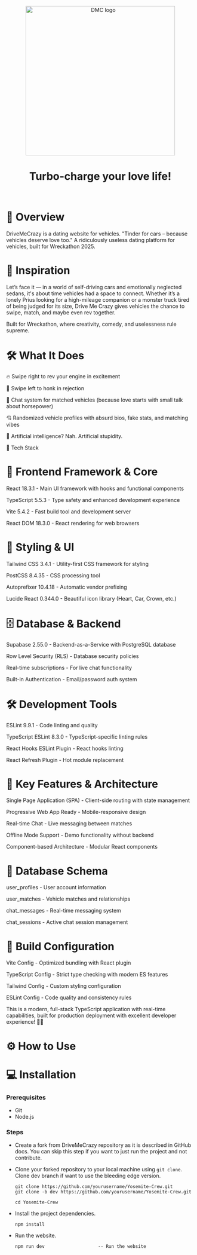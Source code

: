 <p align="center">
  <a href="https://drivemecrazy25.netlify.app/">
    <img src="https://github.com/user-attachments/assets/446122f3-b902-4bc9-a47e-e14a67b0fd3b" width="400px" alt="DMC logo" />
  </a>
</p>

<h1 align="center" >Turbo-charge your love life!</h1>

<br>

# 📝 Overview

DriveMeCrazy is a dating website for vehicles.
"Tinder for cars – because vehicles deserve love too."
A ridiculously useless dating platform for vehicles, built for Wreckathon 2025.

# 🎯 Inspiration

Let’s face it — in a world of self-driving cars and emotionally neglected sedans, it's about time vehicles had a space to connect. Whether it’s a lonely Prius looking for a high-mileage companion or a monster truck tired of being judged for its size, Drive Me Crazy gives vehicles the chance to swipe, match, and maybe even rev together.

Built for Wreckathon, where creativity, comedy, and uselessness rule supreme.

# 🛠️ What It Does

🔥 Swipe right to rev your engine in excitement

🚫 Swipe left to honk in rejection

💬 Chat system for matched vehicles (because love starts with small talk about horsepower)

💘 Randomized vehicle profiles with absurd bios, fake stats, and matching vibes

🧠 Artificial intelligence? Nah. Artificial stupidity.

🧱 Tech Stack

# 🚀 Frontend Framework & Core
React 18.3.1 - Main UI framework with hooks and functional components

TypeScript 5.5.3 - Type safety and enhanced development experience

Vite 5.4.2 - Fast build tool and development server

React DOM 18.3.0 - React rendering for web browsers

# 🎨 Styling & UI

Tailwind CSS 3.4.1 - Utility-first CSS framework for styling

PostCSS 8.4.35 - CSS processing tool

Autoprefixer 10.4.18 - Automatic vendor prefixing

Lucide React 0.344.0 - Beautiful icon library (Heart, Car, Crown, etc.)

# 🗄️ Database & Backend


Supabase 2.55.0 - Backend-as-a-Service with PostgreSQL database

Row Level Security (RLS) - Database security policies

Real-time subscriptions - For live chat functionality

Built-in Authentication - Email/password auth system

# 🛠️ Development Tools


ESLint 9.9.1 - Code linting and quality

TypeScript ESLint 8.3.0 - TypeScript-specific linting rules

React Hooks ESLint Plugin - React hooks linting

React Refresh Plugin - Hot module replacement

# 📱 Key Features & Architecture

Single Page Application (SPA) - Client-side routing with state management

Progressive Web App Ready - Mobile-responsive design

Real-time Chat - Live messaging between matches

Offline Mode Support - Demo functionality without backend

Component-based Architecture - Modular React components

# 🎯 Database Schema


user_profiles - User account information

user_matches - Vehicle matches and relationships

chat_messages - Real-time messaging system

chat_sessions - Active chat session management

# 🔧 Build Configuration


Vite Config - Optimized bundling with React plugin

TypeScript Config - Strict type checking with modern ES features

Tailwind Config - Custom styling configuration

ESLint Config - Code quality and consistency rules

This is a modern, full-stack TypeScript application with real-time capabilities, built for production deployment with excellent developer experience! 🚗💕

#  ⚙️ How to Use

# 💻 Installation

### Prerequisites

- Git
- Node.js

### Steps

- Create a fork from DriveMeCrazy repository as it is described in GitHub docs. You can skip this step if you want to just run the project and not contribute.
- Clone your forked repository to your local machine using `git clone`. Clone dev branch if want to use the bleeding edge version.

  ```shell
  git clone https://github.com/yourusername/Yosemite-Crew.git
  git clone -b dev https://github.com/yourusername/Yosemite-Crew.git

  cd Yosemite-Crew
  ```

- Install the project dependencies.

  ```shell
  npm install
  ```

- Run the website.

  ```shell
  npm run dev                    -- Run the website
  ```


<br>
